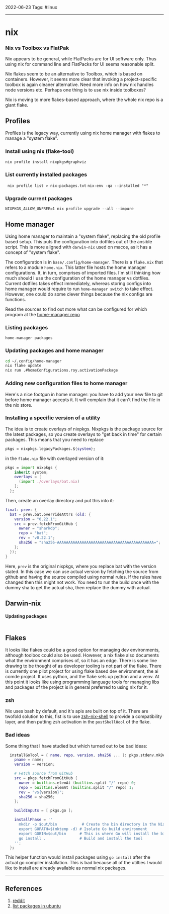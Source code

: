 2022-06-23
Tags: #linux 

---
# nix

### Nix vs Toolbox vs FlatPak

Nix appears to be general, while FlatPacks are for UI software only. Thus using nix for command line and FlatPacks for UI seems reasonable split.

Nix flakes seem to be an alternative to Toolbox, which is based on containers. However, it seems more clear that invoking a project-specific
toolbox is again cleaner alternative. Need more info on how nix handles node versions etc. Perhaps one thing is to use nix inside toolboxes?

Nix is moving to more flakes-based approach, where the whole nix repo is a giant flake.

## Profiles
Profiles is the legacy way, currently using nix home manager with flakes to manage a "system flake".
### Install using nix (flake-tool)
`nix profile install nixpkgs#graphviz`
### List currently installed packages
` nix profile list > nix-packages.txt`
`nix-env -qa --installed "*"`
### Upgrade current packages
`NIXPKGS_ALLOW_UNFREE=1 nix profile upgrade --all --impure`

## Home manager
Using home manager to maintain a "system flake", replacing the old profile based setup. This puts the configuration into dotfiles out of the ansible script. This is more aligned with `darwin-nix` used on macos, as it has a concept of "system flake".

The configuration is in `base/.config/home-manager`. There is a `flake.nix` that refers to a module `home.nix`. This latter file hosts the home manager configurations. It, in turn, comprises of imported files. I'm still thinking how much should I use the configuration of the home manager vs dotfiles. Current dotfiles takes effect immediately, whereas storing configs into home manager would require to run `home-manager switch` to take effect. However, one could do some clever things because the nix configs are functions.

Read the sources to find out more what can be configured for which program at the [home-manager repo](https://github.com/nix-community/home-manager/tree/master/modules/programs)
### Listing packages
`home-manager packages`
### Updating packages and home manager
~~~sh
cd ~/.config/home-manager
nix flake update
nix run .#homeConfigurations.roy.activationPackage
~~~

### Adding new configuration files to home manager
Here's a nice footgun in home manager: you have to add your new file to git before home manager accepts it. It will complain that it can't find the file in the nix store.

### Installing a specific version of a utility
The idea is to create overlays of nixpkgs. Nixpkgs is the package source for the latest packages, so you create overlays to "get back in time" for certain packages. This means that you need to replace 
```nix
pkgs = nixpkgs.legacyPackages.${system};
```
in the `flake.nix` file with overlayed version of it:
```nix
pkgs = import nixpkgs {
    inherit system;
    overlays = [
      (import ./overlays/bat.nix)
    ];
  };
```

Then, create an overlay directory and put this into it:
```nix
final: prev: {
  bat = prev.bat.overrideAttrs (old: {
    version = "0.22.1";
    src = prev.fetchFromGitHub {
      owner = "sharkdp";
      repo = "bat";
      rev = "v0.22.1";
      sha256 = "sha256-AAAAAAAAAAAAAAAAAAAAAAAAAAAAAAAAAAAAAAAAAAA=";
    };
  });
}
```
Here, `prev` is the original nixpkgs, where you replace bat with the version stated. In this case we can use actual version by fetching the source from github and having the source compiled using normal rules. If the rules have changed then this might not work. You need to run the build once with the dummy sha to get the actual sha, then replace the dummy with actual.

## Darwin-nix

#### Updating packages
```nix

```

## Flakes
It looks like flakes could be a good option for managing dev environments, although toolbox could also be used. However, a nix flake also documents what the environment comprises of, so it has an edge. There is some line drawing to be thought of as developer tooling is not part of the flake. There is currently one pilot project for using flake based dev environment, the ai comde project. It uses python, and the flake sets up python and a venv. At this point it looks like using programming language tools for managing libs and packages of the project is in general preferred to using nix for it.

### zsh
Nix uses bash by default, and it's apis are built on top of it. There are twofold solution to this, fist is to use [zsh-nix-shell](https://github.com/chisui/zsh-nix-shell) to provide a compatibility layer, and then putting zsh activation in the `postShellHool` of the flake.

### Bad ideas
Some thing that I have studied but which turned out to be bad ideas:
```nix
  installGoTool = { name, repo, version, sha256 ... }: pkgs.stdenv.mkDerivation {
    pname = name;
    version = version;

    # Fetch source from GitHub
    src = pkgs.fetchFromGitHub {
      owner = builtins.elemAt (builtins.split "/" repo) 0;
      repo = builtins.elemAt (builtins.split "/" repo) 1;
      rev = "v${version}";
      sha256 = sha256;
    };

    buildInputs = [ pkgs.go ];

    installPhase = ''
      mkdir -p $out/bin           # Create the bin directory in the Nix store
      export GOPATH=$(mktemp -d) # Isolate Go build environment
      export GOBIN=$out/bin      # This is where Go will install the binary
      go install .               # Build and install the tool
    '';
  };
```
This helper function would install packages using `go install` after the actual go compiler installation. This is bad because all of the utilties I would like to install are already available as normal nix packages.

---
## References
1. [reddit](https://www.reddit.com/r/NixOS/comments/fsummx/how_to_list_all_installed_packages_on_nixos/)
2. [list packages in ubuntu](https://www.cyberithub.com/2-ways-to-list-all-manually-installed-packages-in-ubuntu-debian/)
